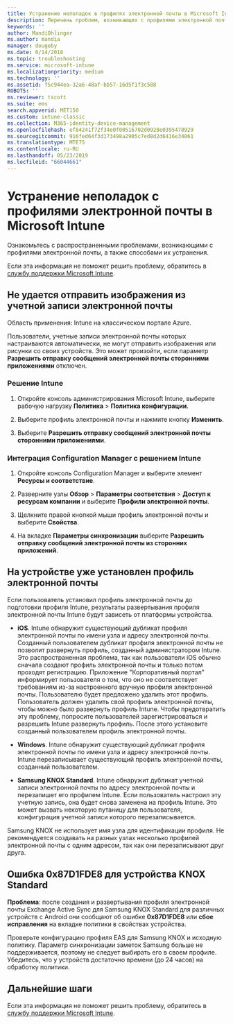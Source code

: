 ```yaml
---
title: Устранение неполадок в профилях электронной почты в Microsoft Intune — Azure | Документация Майкрософт
description: Перечень проблем, возникающих с профилями электронной почты, а также способы их устранения.
keywords: ''
author: MandiOhlinger
ms.author: mandia
manager: dougeby
ms.date: 6/14/2018
ms.topic: troubleshooting
ms.service: microsoft-intune
ms.localizationpriority: medium
ms.technology: ''
ms.assetid: f5c944ea-32a6-48af-bb57-16d5f1f3c588
ROBOTS: ''
ms.reviewer: tscott
ms.suite: ems
search.appverid: MET150
ms.custom: intune-classic
ms.collection: M365-identity-device-management
ms.openlocfilehash: ef84241f72f34e0f00516702d0928e0395478929
ms.sourcegitcommit: 916fed64f3d173498a2905c7ed8d2d6416e34061
ms.translationtype: MTE75
ms.contentlocale: ru-RU
ms.lasthandoff: 05/23/2019
ms.locfileid: "66044661"
---
```

# <a name="troubleshoot-email-profiles-in-microsoft-intune"></a>Устранение неполадок с профилями электронной почты в Microsoft Intune

Ознакомьтесь с распространенными проблемами, возникающими с профилями электронной почты, а также способами их устранения.

Если эта информация не поможет решить проблему, обратитесь в [службу поддержки Microsoft Intune](get-support.md).

## <a name="unable-to-send-images-from--email-account"></a>Не удается отправить изображения из учетной записи электронной почты
Область применения: Intune на классическом портале Azure.

Пользователи, учетные записи электронной почты которых настраиваются автоматически, не могут отправить изображения или рисунки со своих устройств. Это может произойти, если параметр **Разрешить отправку сообщений электронной почты сторонними приложениями** отключен.

### <a name="intune-solution"></a>Решение Intune

1. Откройте консоль администрирования Microsoft Intune, выберите рабочую нагрузку **Политика** > **Политика конфигурации**.

2. Выберите профиль электронной почты и нажмите кнопку **Изменить**.

3. Выберите **Разрешить отправку сообщений электронной почты сторонними приложениями**.

### <a name="configuration-manager-integrated-with-intune-solution"></a>Интеграция Configuration Manager с решением Intune

1. Откройте консоль Configuration Manager и выберите элемент **Ресурсы и соответствие**.

2. Разверните узлы **Обзор** > **Параметры соответствия** > **Доступ к ресурсам компании** и выберите **Профили электронной почты**.

3. Щелкните правой кнопкой мыши профиль электронной почты и выберите **Свойства**.

4. На вкладке **Параметры синхронизации** выберите **Разрешить отправку сообщений электронной почты из сторонних приложений**.

## <a name="device-already-has-an-email-profile-installed"></a>На устройстве уже установлен профиль электронной почты

Если пользователь установил профиль электронной почты до подготовки профиля Intune, результаты развертывания профиля электронной почты Intune будут зависеть от платформы устройства.

- **iOS**. Intune обнаружит существующий дубликат профиля электронной почты по имени узла и адресу электронной почты. Созданный пользователем дубликат профиля электронной почты не позволит развернуть профиль, созданный администратором Intune. Это распространенная проблема, так как пользователи iOS обычно сначала создают профиль электронной почты и только потом проходят регистрацию. Приложение "Корпоративный портал" информирует пользователя о том, что оно не соответствует требованиям из-за настроенного вручную профиля электронной почты. Пользователю будет предложено удалить этот профиль. Пользователь должен удалить свой профиль электронной почты, чтобы можно было развернуть профиль Intune. Чтобы предотвратить эту проблему, попросите пользователей зарегистрироваться и разрешить Intune развернуть профиль. После этого установите созданный пользователем профиль электронной почты.

- **Windows**. Intune обнаружит существующий дубликат профиля электронной почты по имени узла и адресу электронной почты. Intune перезаписывает существующий профиль электронной почты, созданный пользователем.

- **Samsung KNOX Standard**. Intune обнаружит дубликат учетной записи электронной почты по адресу электронной почты и перезапишет его профилем Intune. Если пользователь настроил эту учетную запись, она будет снова заменена на профиль Intune. Это может вызвать некоторую путаницу для пользователя, конфигурация учетной записи которого перезаписывается.

Samsung KNOX не использует имя узла для идентификации профиля. Не рекомендуется создавать на разных узлах несколько профилей электронной почты с одним адресом, так как они перезаписывают друг друга.

## <a name="error--0x87d1fde8-for-knox-standard-device"></a>Ошибка 0x87D1FDE8 для устройства KNOX Standard
**Проблема**: после создания и развертывания профиля электронной почты Exchange Active Sync для Samsung KNOX Standard для различных устройств с Android они сообщают об ошибке **0x87D1FDE8** или **сбое исправления** на вкладке политики в свойствах устройства.

Проверьте конфигурацию профиля EAS для Samsung KNOX и исходную политику. Параметр синхронизации заметок Samsung больше не поддерживается, поэтому не следует выбирать его в своем профиле. Убедитесь, что у устройств достаточно времени (до 24 часов) на обработку политики.

## <a name="next-steps"></a>Дальнейшие шаги
Если эта информация не поможет решить проблему, обратитесь в [службу поддержки Microsoft Intune](get-support.md).
